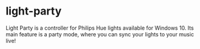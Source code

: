 # light-party
Light Party is a controller for Philips Hue lights available for Windows 10. Its main feature is a party mode, where you can sync your lights to your music live!
